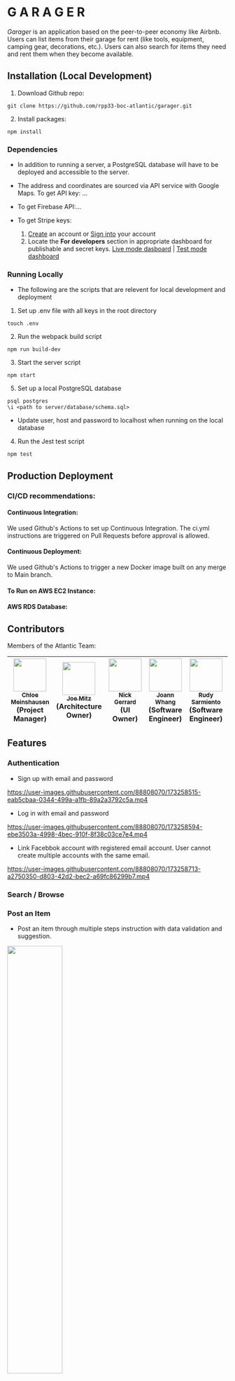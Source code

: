 # G A R A G E R

<em>Garager</em> is an application based on the peer-to-peer economy like Airbnb. Users can list items from their garage for rent (like tools, equipment, camping gear, decorations, etc.). Users can also search for items they need and rent them when they become available.

## Installation (Local Development)
1. Download Github repo:
```
git clone https://github.com/rpp33-boc-atlantic/garager.git
```
2. Install packages:
```
npm install
```
### Dependencies
* In addition to running a server, a PostgreSQL database will have to be deployed and accessible to the server.

* The address and coordinates are sourced via API service with Google Maps. To get API key: ...
* To get Firebase API:...
* To get Stripe keys:
   1. [Create](https://dashboard.stripe.com/register) an account or [Sign into](https://dashboard.stripe.com/login) your account
   2. Locate the **For developers** section in appropriate dashboard for publishable and secret keys. [Live mode dasboard](https://dashboard.stripe.com/dashboard) | [Test mode dashboard](https://dashboard.stripe.com/test/dashboard)


### Running Locally
* The following are the scripts that are relevent for local development and deployment
1. Set up .env file with all keys in the root directory
```
touch .env
```
2. Run the webpack build script
```
npm run build-dev
```
3. Start the server script
```
npm start
```
5. Set up a local PostgreSQL database
```
psql postgres
\i <path to server/database/schema.sql>
```
* Update user, host and password to localhost when running on the local database

4. Run the Jest test script
```
npm test
```

## Production Deployment

### CI/CD recommendations:

#### Continuous Integration:
We used Github's Actions to set up Continuous Integration. The ci.yml instructions are triggered on Pull Requests before approval is allowed.

#### Continuous Deployment:
We used Github's Actions to trigger a new Docker image built on any merge to Main branch.

#### To Run on AWS EC2 Instance:

#### AWS RDS Database:

## Contributors
Members of the Atlantic Team:

<!-- ALL-CONTRIBUTORS-LIST:START - Do not remove or modify this section -->
<!-- prettier-ignore -->
| [<img src="https://avatars.githubusercontent.com/u/8378155?v=4" width="75px;"/><br /><sub><b>Chloe Meinshausen</b></sub>](https://github.com/Chloe-Meinshausen)<br />(Project Manager)<br /> | [<img src="https://avatars.githubusercontent.com/u/81386394?v=4" width="75px;"/><br /><sub><b>Joe Mitz</b></sub>](https://github.com/joemitz)<br />(Architecture Owner)<br /> | [<img src="https://avatars.githubusercontent.com/u/88125977?v=4" width="75px;"/><br /><sub><b>Nick Gerrard</b></sub>](https://github.com/nickgerrard)<br />(UI Owner)<br /> | [<img src="https://avatars.githubusercontent.com/u/89096566?v=4" width="75px;"/><br /><sub><b>Joann Whang</b></sub>](https://github.com/joeyohie)<br />(Software Engineer)<br /> | [<img src="https://avatars.githubusercontent.com/u/83668987?v=4" width="75px;"/><br /><sub><b>Rudy Sarmiento</b></sub>](https://github.com/rudyesar)<br />(Software Engineer)<br /> | [<img src="https://avatars.githubusercontent.com/u/88808070?v=4" width="75px;"/><br /><sub><b>Wen Dai</b></sub>](https://github.com/Wendyddw)<br />(Software Engineer)<br /> | [<img src="https://avatars.githubusercontent.com/u/88979402?v=4" width="75px;"/><br /><sub><b>Thao Nguyen</b></sub>](https://github.com/thaotpnguyen)<br />(Software Engineer)<br /> |
| :---: | :---: | :---: | :---: | :---: | :---: | :---: |
<!-- ALL-CONTRIBUTORS-LIST:END -->

## Features
### Authentication
* Sign up with email and password

https://user-images.githubusercontent.com/88808070/173258515-eab5cbaa-0344-499a-a1fb-89a2a3792c5a.mp4

* Log in with email and password 


https://user-images.githubusercontent.com/88808070/173258594-ebe3503a-4998-4bec-910f-8f38c03ce7e4.mp4

* Link Facebbok account with registered email account. User cannot create multiple accounts with the same email.


https://user-images.githubusercontent.com/88808070/173258713-a2750350-d803-42d2-bec2-a69fc86299b7.mp4


### Search / Browse

### Post an Item
* Post an item through multiple steps instruction with data validation and suggestion.

<img src="https://user-images.githubusercontent.com/88979402/173197542-07a0cb3c-7431-4c52-b638-34dd81e8aedc.gif" width="50%" height="50%">

### Item View

### Messages

### Accounts

### Payments: Stripe Integration
* Checkout Session - Rent an Item: Users are able to rent an item or return to the app to cancel the checkout process.

![checkoutGIF](https://user-images.githubusercontent.com/89096566/173197676-786ce4e4-7a9d-4a32-8b2a-ce298985bccb.gif)

* Setup a Connected Account: Users are able to create a Stripe connected account to be paid directly when an item of theirs is rented out through the checkout process. They can return to the app at different stages of creating the account without having to start from the beginning each time.

![setupStripeAccount](https://user-images.githubusercontent.com/89096566/173197115-16a29f6d-effc-4263-8437-39e245976034.gif)

* Refund: Users are able to cancel a rented out item before the start date and recieve an immediate refund.

![refundGIF](https://user-images.githubusercontent.com/89096566/173197419-0a9e5d79-af1b-49e7-9a10-1df53815f795.gif)

---
## License
<a href="">?</a>
